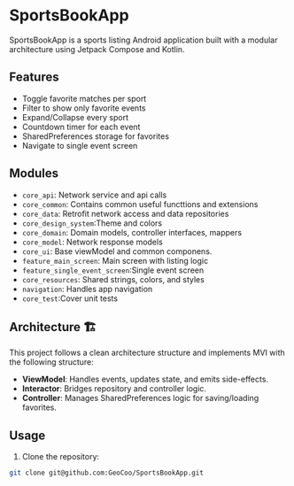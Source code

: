 # SportsBookApp

SportsBookApp is a sports listing Android application built with a modular architecture using Jetpack Compose and Kotlin.

## Features

- Toggle favorite matches per sport
- Filter to show only favorite events
- Expand/Collapse every sport
- Countdown timer for each event
- SharedPreferences storage for favorites
- Navigate to single event screen

## Modules 

- `core_api`: Network service and api calls
- `core_common`: Contains common useful functtions and extensions
- `core_data`: Retrofit network access and data repositories
- `core_design_system`:Theme and colors
- `core_domain`: Domain models, controller interfaces, mappers
- `core_model`: Network response models
- `core_ui`: Base viewModel and common componens.
- `feature_main_screen`: Main screen with listing logic
- `feature_single_event_screen`:Single event screen 
- `core_resources`: Shared strings, colors, and styles
- `navigation`: Handles app navigation
- `core_test`:Cover unit tests

## Architecture 🏗

This project follows a clean architecture structure and implements MVI with the following structure:

- **ViewModel**: Handles events, updates state, and emits side-effects.
- **Interactor**: Bridges repository and controller logic.
- **Controller**: Manages SharedPreferences logic for saving/loading favorites.

## Usage 

1. Clone the repository:

```bash
git clone git@github.com:GeoCoo/SportsBookApp.git
